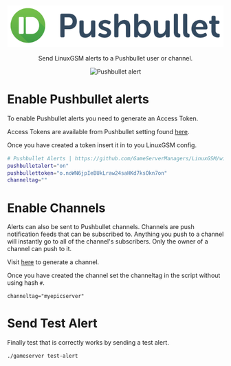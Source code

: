 <a href="https://telegram.org/"><p align="center"><img src="images/pushbullet/pushbullet_logo.png" alt="Pushbullet logo"/></p></a>
<p align="center">Send LinuxGSM alerts to a Pushbullet user or channel.</p>

<p align="center"><img src="https://linuxgsm.com/wp-content/uploads/2016/05/lgsm-pushbullet.png" alt="Pushbullet alert"/></p>

# Enable Pushbullet alerts
To enable Pushbullet alerts you need to generate an Access Token.

Access Tokens are available from Pushbullet setting found [here](https://www.pushbullet.com/#settings).

Once you have created a token insert it in to you LinuxGSM config.
````bash
# Pushbullet Alerts | https://github.com/GameServerManagers/LinuxGSM/wiki/Pushbullet
pushbulletalert="on"
pushbullettoken="o.noWN6jpIeBUkLraw24saHKd7ksOkn7on"
channeltag=""
````

# Enable Channels

Alerts can also be sent to Pushbullet channels. Channels are push notification feeds that can be subscribed to. Anything you push to a channel will instantly go to all of the channel's subscribers. Only the owner of a channel can push to it.

Visit [here](https://www.pushbullet.com/my-channel) to generate a channel.

Once you have created the channel set the channeltag in the script without using hash `#`.
```
channeltag="myepicserver"
```

# Send Test Alert
Finally test that is correctly works by sending a test alert.
```
./gameserver test-alert
```